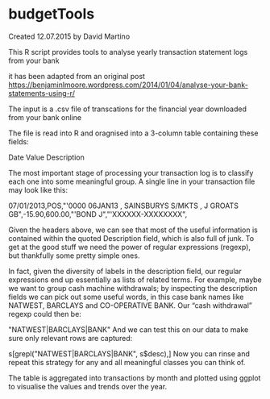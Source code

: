 # budgetTools
Created 12.07.2015 by David Martino 

This R script provides tools to analyse yearly transaction statement logs from your bank

it has been adapted from an original post https://benjaminlmoore.wordpress.com/2014/01/04/analyse-your-bank-statements-using-r/

The input is a .csv file of transcations for the financial year downloaded from your bank online

The file is read into R and oragnised into a 3-column table containing these fields:

Date
Value
Description

The most important stage of processing your transaction log is to classify each one into some meaningful group. 
A single line in your transaction file may look like this:

07/01/2013,POS,"'0000 06JAN13 , SAINSBURYS S/MKTS , J GROATS GB",-15.90,600.00,"'BOND J","'XXXXXX-XXXXXXXX",

Given the headers above, we can see that most of the useful information is contained within the quoted Description field, 
which is also full of junk. To get at the good stuff we need the power of regular expressions (regexp), 
but thankfully some pretty simple ones.

In fact, given the diversity of labels in the description field, 
our regular expressions end up essentially as lists of related terms. 
For example, maybe we want to group cash machine withdrawals; 
by inspecting the description fields we can pick out some useful words, 
in this case bank names like NATWEST, BARCLAYS and CO-OPERATIVE BANK. 
Our “cash withdrawal” regexp could then be:

"NATWEST|BARCLAYS|BANK"
And we can test this on our data to make sure only relevant rows are captured:

s[grepl("NATWEST|BARCLAYS|BANK", s$desc),]
Now you can rinse and repeat this strategy for any and all meaningful classes you can think of.

The table is aggregated into transactions by month and plotted using ggplot to visualise the values and trends over the year.
